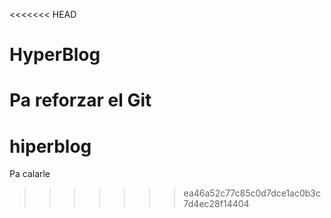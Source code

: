 <<<<<<< HEAD
# HyperBlog
Pa reforzar el Git
=======
# hiperblog
Pa calarle
>>>>>>> ea46a52c77c85c0d7dce1ac0b3c7d4ec28f14404
